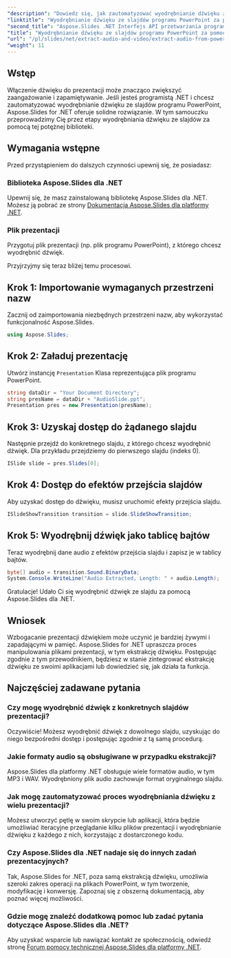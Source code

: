 ```yaml
---
"description": "Dowiedz się, jak zautomatyzować wyodrębnianie dźwięku z prezentacji PowerPoint za pomocą Aspose.Slides dla .NET. Ten samouczek krok po kroku przeprowadzi programistów przez proces uzyskiwania dostępu."
"linktitle": "Wyodrębnianie dźwięku ze slajdów programu PowerPoint za pomocą Aspose.Slides"
"second_title": "Aspose.Slides .NET Interfejs API przetwarzania programu PowerPoint"
"title": "Wyodrębnianie dźwięku ze slajdów programu PowerPoint za pomocą Aspose.Slides"
"url": "/pl/slides/net/extract-audio-and-video/extract-audio-from-powerpoint/"
"weight": 11
---
```


## Wstęp

Włączenie dźwięku do prezentacji może znacząco zwiększyć zaangażowanie i zapamiętywanie. Jeśli jesteś programistą .NET i chcesz zautomatyzować wyodrębnianie dźwięku ze slajdów programu PowerPoint, Aspose.Slides for .NET oferuje solidne rozwiązanie. W tym samouczku przeprowadzimy Cię przez etapy wyodrębniania dźwięku ze slajdów za pomocą tej potężnej biblioteki.

## Wymagania wstępne

Przed przystąpieniem do dalszych czynności upewnij się, że posiadasz:

### Biblioteka Aspose.Slides dla .NET
Upewnij się, że masz zainstalowaną bibliotekę Aspose.Slides dla .NET. Możesz ją pobrać ze strony [Dokumentacja Aspose.Slides dla platformy .NET](https://reference.aspose.com/slides/net/).

### Plik prezentacji
Przygotuj plik prezentacji (np. plik programu PowerPoint), z którego chcesz wyodrębnić dźwięk.

Przyjrzyjmy się teraz bliżej temu procesowi.

## Krok 1: Importowanie wymaganych przestrzeni nazw

Zacznij od zaimportowania niezbędnych przestrzeni nazw, aby wykorzystać funkcjonalność Aspose.Slides.

```csharp
using Aspose.Slides;
```

## Krok 2: Załaduj prezentację

Utwórz instancję `Presentation` Klasa reprezentująca plik programu PowerPoint.

```csharp
string dataDir = "Your Document Directory";
string presName = dataDir + "AudioSlide.ppt";
Presentation pres = new Presentation(presName);
```

## Krok 3: Uzyskaj dostęp do żądanego slajdu

Następnie przejdź do konkretnego slajdu, z którego chcesz wyodrębnić dźwięk. Dla przykładu przejdziemy do pierwszego slajdu (indeks 0).

```csharp
ISlide slide = pres.Slides[0];
```

## Krok 4: Dostęp do efektów przejścia slajdów

Aby uzyskać dostęp do dźwięku, musisz uruchomić efekty przejścia slajdu.

```csharp
ISlideShowTransition transition = slide.SlideShowTransition;
```

## Krok 5: Wyodrębnij dźwięk jako tablicę bajtów

Teraz wyodrębnij dane audio z efektów przejścia slajdu i zapisz je w tablicy bajtów.

```csharp
byte[] audio = transition.Sound.BinaryData;
System.Console.WriteLine("Audio Extracted, Length: " + audio.Length);
```

Gratulacje! Udało Ci się wyodrębnić dźwięk ze slajdu za pomocą Aspose.Slides dla .NET.

## Wniosek

Wzbogacanie prezentacji dźwiękiem może uczynić je bardziej żywymi i zapadającymi w pamięć. Aspose.Slides for .NET upraszcza proces manipulowania plikami prezentacji, w tym ekstrakcję dźwięku. Postępując zgodnie z tym przewodnikiem, będziesz w stanie zintegrować ekstrakcję dźwięku ze swoimi aplikacjami lub dowiedzieć się, jak działa ta funkcja.

## Najczęściej zadawane pytania

### Czy mogę wyodrębnić dźwięk z konkretnych slajdów prezentacji?
Oczywiście! Możesz wyodrębnić dźwięk z dowolnego slajdu, uzyskując do niego bezpośredni dostęp i postępując zgodnie z tą samą procedurą.

### Jakie formaty audio są obsługiwane w przypadku ekstrakcji?
Aspose.Slides dla platformy .NET obsługuje wiele formatów audio, w tym MP3 i WAV. Wyodrębniony plik audio zachowuje format oryginalnego slajdu.

### Jak mogę zautomatyzować proces wyodrębniania dźwięku z wielu prezentacji?
Możesz utworzyć pętlę w swoim skrypcie lub aplikacji, która będzie umożliwiać iteracyjne przeglądanie kilku plików prezentacji i wyodrębnianie dźwięku z każdego z nich, korzystając z dostarczonego kodu.

### Czy Aspose.Slides dla .NET nadaje się do innych zadań prezentacyjnych?
Tak, Aspose.Slides for .NET, poza samą ekstrakcją dźwięku, umożliwia szeroki zakres operacji na plikach PowerPoint, w tym tworzenie, modyfikację i konwersję. Zapoznaj się z obszerną dokumentacją, aby poznać więcej możliwości.

### Gdzie mogę znaleźć dodatkową pomoc lub zadać pytania dotyczące Aspose.Slides dla .NET?
Aby uzyskać wsparcie lub nawiązać kontakt ze społecznością, odwiedź stronę [Forum pomocy technicznej Aspose.Slides dla platformy .NET](https://forum.aspose.com/).